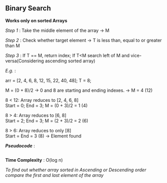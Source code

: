 ## Binary Search

<b>Works only on sorted Arrays</b>

<i>Step 1</i> : Take the middle element of the array -> M

<i>Step 2</i> : Check whether target element -> T is less than, equal to or greater than M

<i>Step 3</i> : If T == M, return index; If T<M search left of M and vice-versa(Considering ascending sorted array)

<i>E.g.</i> :

arr = [2, 4, 6, 8, 12, 15, 22, 40, 48]; T = 8;

M = (0 + 8)/2 -> 0 and 8 are starting and ending indexes. -> M = 4 (12)

8 < 12: Array reduces to [2, 4, 6, 8] <br> Start = 0; End = 3; M = (0 + 3)/2 = 1 (4)

8 > 4: Array reduces to [6, 8]<br> Start = 2; End = 3; M = (2 + 3)/2 = 2 (6)

8 > 6: Array reduces to only [8]<br> Start =  End = 3 (8) -> Element found



<b><i>Pseudocode</i></b> :

```java

```





<b>Time Complexity</b> : O(log n)

<i>To find out whether array sorted in Ascending or Descending order compare the first and last element of the array</i> 
